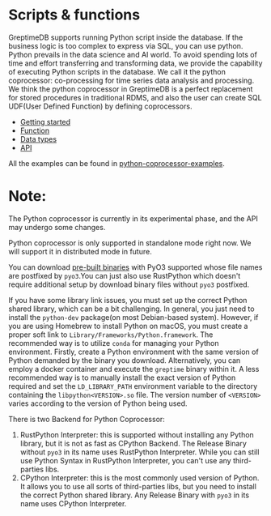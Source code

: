 # Scripts & functions

GreptimeDB supports running Python script inside the database. If the business logic is too complex to express via SQL, you can use python. Python prevails in the data science and AI world. To avoid spending lots of time and effort transferring and transforming data, we provide the capability of executing Python scripts in the database. We call it the python coprocessor: co-processing for time series data analysis and processing.
We think the python coprocessor in GreptimeDB is a perfect replacement for stored procedures in traditional RDMS, and also the user can create SQL UDF(User Defined Function) by defining coprocessors.

* [Getting started](./getting-started.md)
* [Function](./function.md)
* [Data types](./data-types.md)
* [API](./api.md)

All the examples can be found in [python-coprocessor-examples](https://github.com/GreptimeTeam/python-coprocessor-examples).

# Note:

The Python coprocessor is currently in its experimental phase, and the API may undergo some changes.

Python coprocessor is only supported in standalone mode right now. We will support it in distributed mode in future.

You can download [pre-built binaries](https://github.com/GreptimeTeam/greptimedb/releases) with PyO3 supported whose file names are postfixed by `pyo3`.You can just also use RustPython which doesn't require additional setup by download binary files without `pyo3` postfixed.

If you have some library link issues,  you must set up the correct Python shared library, which can be a bit challenging. In general, you just need to install the `python-dev` package(on most Debian-based system). However, if you are using Homebrew to install Python on macOS, you must create a proper soft link to `Library/Frameworks/Python.framework`.
The recommended way is to utilize `conda` for managing your Python environment. Firstly, create a Python environment with the same version of Python demanded by the binary you download. Alternatively, you can employ a docker container and execute the `greptime` binary within it.
A less recommended way is to manually install the exact version of Python required and set the `LD_LIBRARY_PATH` environment variable to the directory containing the `libpython<VERSION>.so` file. The version number of `<VERSION>` varies according to the version of Python being used.

There is two Backend for Python Coprocessor:
1. RustPython Interpreter: this is supported without installing any Python library, but it is not as fast as CPython Backend. The Release Binary without `pyo3` in its name uses RustPython Interpreter. While you can still use Python Syntax in RustPython Interpreter,  you can't use any third-parties libs.
2. CPython Interpreter: this is the most commonly used version of Python. It allows you to use all sorts of third-parties libs, but you need to install the correct Python shared library. Any Release Binary with `pyo3` in its name uses CPython Interpreter.